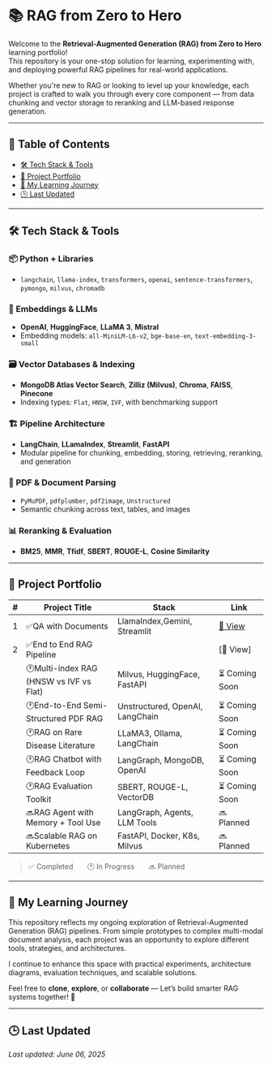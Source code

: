 # 📚 RAG from Zero to Hero

Welcome to the **Retrieval-Augmented Generation (RAG) from Zero to Hero** learning portfolio!  
This repository is your one-stop solution for learning, experimenting with, and deploying powerful RAG pipelines for real-world applications.

Whether you're new to RAG or looking to level up your knowledge, each project is crafted to walk you through every core component — from data chunking and vector storage to reranking and LLM-based response generation.

---

## 📑 Table of Contents

- [🛠️ Tech Stack & Tools](#️-tech-stack--tools)
- [🚀 Project Portfolio](#-project-portfolio)
- [📖 My Learning Journey](#-my-learning-journey)
- [🕒 Last Updated](#last-updated)

---

## 🛠️ Tech Stack & Tools

### 📦 Python + Libraries
- `langchain`, `llama-index`, `transformers`, `openai`, `sentence-transformers`, `pymongo`, `milvus`, `chromadb`

### 🧠 Embeddings & LLMs
- **OpenAI**, **HuggingFace**, **LLaMA 3**, **Mistral**
- Embedding models: `all-MiniLM-L6-v2`, `bge-base-en`, `text-embedding-3-small`

### 🗃️ Vector Databases & Indexing
- **MongoDB Atlas Vector Search**, **Zilliz (Milvus)**, **Chroma**, **FAISS**, **Pinecone**
- Indexing types: `Flat`, `HNSW`, `IVF`, with benchmarking support

### 🏗️ Pipeline Architecture
- **LangChain**, **LLamaIndex**, **Streamlit**, **FastAPI**
- Modular pipeline for chunking, embedding, storing, retrieving, reranking, and generation

### 📄 PDF & Document Parsing
- `PyMuPDF`, `pdfplumber`, `pdf2image`, `Unstructured`
- Semantic chunking across text, tables, and images

### 📊 Reranking & Evaluation
- **BM25**, **MMR**, **Tfidf**, **SBERT**, **ROUGE-L**, **Cosine Similarity**

---

## 🚀 Project Portfolio

| # | Project Title | Stack | Link |
|--|---------------|-------|------|
| 1 |✅QA with Documents | LlamaIndex,Gemini, Streamlit| [🔗 View](https://github.com/Nahidzeinali-web/QA-with-Documents-Text-using-Gemini-LlamaIndex) |
| 2 |✅End to End RAG Pipeline |                 |[🔗 View]                                 |
|   |🕐Multi-index RAG (HNSW vs IVF vs Flat) | Milvus, HuggingFace, FastAPI |  ⏳ Coming Soon |
|   |🕐End-to-End Semi-Structured PDF RAG | Unstructured, OpenAI, LangChain |  ⏳ Coming Soon|
|   |🕐RAG on Rare Disease Literature | LLaMA3, Ollama, LangChain |  ⏳ Coming Soon|
|   |🕐RAG Chatbot with Feedback Loop | LangGraph, MongoDB, OpenAI | ⏳ Coming Soon |
|   |🕐RAG Evaluation Toolkit | SBERT, ROUGE-L, VectorDB | ⏳ Coming Soon |
|   |🔜RAG Agent with Memory + Tool Use | LangGraph, Agents, LLM Tools | 🔜 Planned |
|   |🔜Scalable RAG on Kubernetes | FastAPI, Docker, K8s, Milvus | 🔜 Planned |

> ✅ Completed  🕐 In Progress  🔜 Planned

---

## 📖 My Learning Journey

This repository reflects my ongoing exploration of Retrieval-Augmented Generation (RAG) pipelines. From simple prototypes to complex multi-modal document analysis, each project was an opportunity to explore different tools, strategies, and architectures.

I continue to enhance this space with practical experiments, architecture diagrams, evaluation techniques, and scalable solutions.

Feel free to **clone**, **explore**, or **collaborate** — Let’s build smarter RAG systems together! 🚀

---

## 🕒 Last Updated

_Last updated: June 06, 2025_
